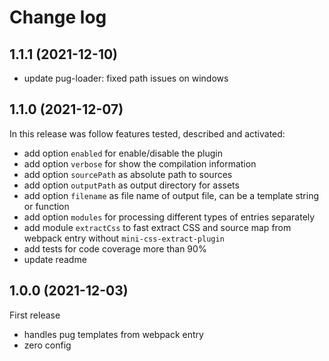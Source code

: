 # Change log

## 1.1.1 (2021-12-10)
- update pug-loader: fixed path issues on windows 

## 1.1.0 (2021-12-07)
In this release was follow features tested, described and activated:
- add option `enabled` for enable/disable the plugin
- add option `verbose` for show the compilation information
- add option `sourcePath` as absolute path to sources
- add option `outputPath` as output directory for assets
- add option `filename` as file name of output file, can be a template string or function 
- add option `modules` for processing different types of entries separately
- add module `extractCss` to fast extract CSS and source map from webpack entry without `mini-css-extract-plugin`
- add tests for code coverage more than 90%
- update readme

## 1.0.0 (2021-12-03)
First release
- handles pug templates from webpack entry
- zero config
